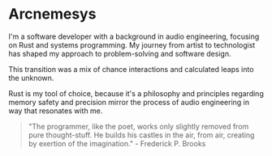 # Arcnemesys

I'm a software developer with a background in audio engineering, focusing on Rust and systems programming. My journey from artist to technologist has shaped my approach to problem-solving and software design.

This transition was a mix of chance interactions and calculated leaps into the unknown.

Rust is my tool of choice, because it's a philosophy and principles regarding memory safety and precision mirror the process of audio engineering in way that resonates with me.

> "The programmer, like the poet, works only slightly removed from pure thought-stuff. He builds his castles in the air, from air, creating by exertion of the imagination." - Frederick P. Brooks
